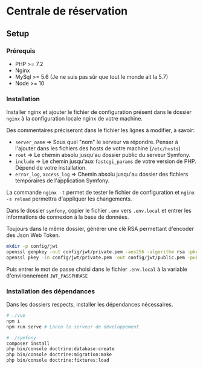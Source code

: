 # Centrale de réservation

## Setup

### Prérequis

+ PHP >= 7.2
+ Nginx
+ MySql >= 5.6 (Je ne suis pas sûr que tout le monde ait la 5.7)
+ Node >= 10

### Installation

Installer nginx et ajouter le fichier de configuration présent dans le dossier `nginx` à la configuration locale nginx de votre machine.

Des commentaires préciseront dans le fichier les lignes à modifier, à savoir:
+ `server_name` => Sous quel "nom" le serveur va répondre. Penser à l'ajouter dans les fichiers des hosts de votre machine (`/etc/hosts`)
+ `root` => Le chemin absolu jusqu'au dossier public du serveur Symfony.
+ `include` => Le chemin jusqu'aux `fastcgi_params` de votre version de PHP. Dépend de votre installation.
+ `error_log`, `access_log` => Chemin absolu jusqu'au dossier des fichiers temporaires de l'application Symfony.

La commande `nginx -t` permet de tester le fichier de configuration et `nginx -s reload` permettra d'appliquer les changements.

Dans le dossier `symfony`, copier le fichier `.env` vers `.env.local` et entrer les informations de connexion à la base de données.

Toujours dans le même dossier, générer une clé RSA permettant d'encoder des Json Web Token.

```sh
mkdir -p config/jwt
openssl genpkey -out config/jwt/private.pem -aes256 -algorithm rsa -pkeyopt rsa_keygen_bits:4096
openssl pkey -in config/jwt/private.pem -out config/jwt/public.pem -pubout
```

Puis entrer le mot de passe choisi dans le fichier `.env.local` à la variable d'environnement `JWT_PASSPHRASE`

### Installation des dépendances

Dans les dossiers respects, installer les dépendances nécessaires.

```sh
# ./vue
npm i
npm run serve # Lance le serveur de développement
```

```sh
# ./symfony
composer install
php bin/console doctrine:database:create
php bin/console doctrine:migration:make
php bin/console doctrine:fixtures:load
```
